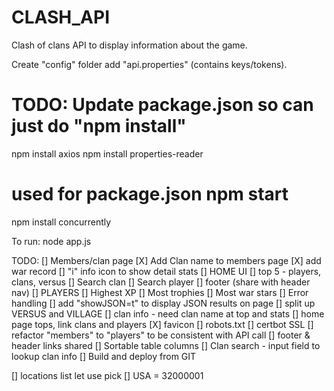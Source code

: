 # CLASH_API
Clash of clans API to display information about the game.

Create "config" folder add "api.properties" (contains keys/tokens).

# TODO: Update package.json so can just do "npm install"
npm install axios
npm install properties-reader
# used for package.json npm start
npm install concurrently

To run:
node app.js

TODO:
[] Members/clan page
  [X] Add Clan name to members page
  [X] add war record
  [] "i" info icon to show detail stats
[] HOME UI
  [] top 5 - players, clans, versus
  [] Search clan
  [] Search player
  [] footer (share with header nav)
[] PLAYERS
  [] Highest XP
  [] Most trophies
  [] Most war stars
[] Error handling
[] add "showJSON=t" to display JSON results on page
[] split up VERSUS and VILLAGE
[] clan info - need clan name at top and stats
[] home page tops, link clans and players
[X] favicon
[] robots.txt
[] certbot SSL
[] refactor "members" to "players" to be consistent with API call
[] footer & header links shared
[] Sortable table columns
[] Clan search - input field to lookup clan info
[] Build and deploy from GIT

[] locations list let use pick
  [] USA = 32000001
